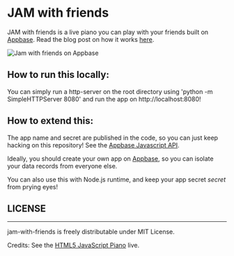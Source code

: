 JAM with friends
================

JAM with friends is a live piano you can play with your friends built on [Appbase](http://appbase.io). Read the blog post on how it works [here](http://news.appbase.io/posts/233094-jam-with-friends).

![Jam with friends on Appbase](http://user-image.logdown.io/user/9394/blog/9216/post/233094/xfXM0DUXQpqm1jz8QAOj_Selection_124.png)


## How to run this locally:

You can simply run a http-server on the root directory using 'python -m SimpleHTTPServer 8080' and run the app on http://localhost:8080!


## How to extend this:

The app name and secret are published in the code, so you can just keep hacking on this repository! See the [Appbase Javascript API](www.appbase.io/docs/js/index.html).

Ideally, you should create your own app on [Appbase](http://appbase.io), so you can isolate your data records from everyone else.

You can also use this with Node.js runtime, and keep your app secret *secret* from prying eyes!


## LICENSE

----

jam-with-friends is freely distributable under MIT License.

Credits: See the [HTML5 JavaScript Piano](http://mrcoles.com/piano/) live.
